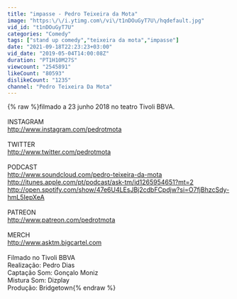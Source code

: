 ```yaml
---
title: "impasse - Pedro Teixeira da Mota"
image: "https:\/\/i.ytimg.com\/vi\/t1nDOuGyT7U\/hqdefault.jpg"
vid_id: "t1nDOuGyT7U"
categories: "Comedy"
tags: ["stand up comedy","teixeira da mota","impasse"]
date: "2021-09-18T22:23:23+03:00"
vid_date: "2019-05-04T14:00:08Z"
duration: "PT1H10M27S"
viewcount: "2545891"
likeCount: "80593"
dislikeCount: "1235"
channel: "Pedro Teixeira Da Mota"
---
```

{% raw %}filmado a 23 junho 2018 no teatro Tivoli BBVA.<br /><br />INSTAGRAM<br /><a rel="nofollow" target="blank" href="http://www.instagram.com/pedrotmota">http://www.instagram.com/pedrotmota</a><br /><br />TWITTER<br /><a rel="nofollow" target="blank" href="http://www.twitter.com/pedrotmota">http://www.twitter.com/pedrotmota</a><br /><br />PODCAST<br /><a rel="nofollow" target="blank" href="http://www.soundcloud.com/pedro-teixeira-da-mota">http://www.soundcloud.com/pedro-teixeira-da-mota</a><br /><a rel="nofollow" target="blank" href="http://itunes.apple.com/pt/podcast/ask-tm/id1265954651?mt=2">http://itunes.apple.com/pt/podcast/ask-tm/id1265954651?mt=2</a><br /><a rel="nofollow" target="blank" href="http://open.spotify.com/show/47e6U4LEsJBj2cdbFCpdjw?si=O7fjBhzcSdy-hmL5IepXeA">http://open.spotify.com/show/47e6U4LEsJBj2cdbFCpdjw?si=O7fjBhzcSdy-hmL5IepXeA</a><br /><br />PATREON<br /><a rel="nofollow" target="blank" href="http://www.patreon.com/pedrotmota">http://www.patreon.com/pedrotmota</a><br /><br />MERCH<br /><a rel="nofollow" target="blank" href="http://www.asktm.bigcartel.com">http://www.asktm.bigcartel.com</a><br /><br />Filmado no Tivoli BBVA<br />Realização: Pedro Dias<br />Captação Som: Gonçalo Moniz<br />Mistura Som: Dizplay<br />Produção: Bridgetown{% endraw %}
